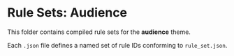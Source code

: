 # Rule Sets: Audience

This folder contains compiled rule sets for the **audience** theme.

Each `.json` file defines a named set of rule IDs conforming to `rule_set.json`.
